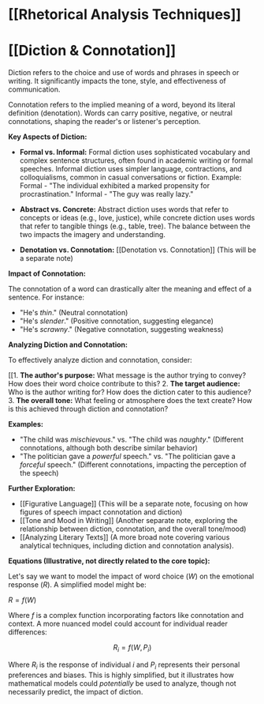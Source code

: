 # [[Rhetorical Analysis Techniques]]
# [[Diction & Connotation]]

Diction refers to the choice and use of words and phrases in speech or writing.  It significantly impacts the tone, style, and effectiveness of communication.

Connotation refers to the implied meaning of a word, beyond its literal definition (denotation).  Words can carry positive, negative, or neutral connotations, shaping the reader's or listener's perception.


**Key Aspects of Diction:**

* **Formal vs. Informal:** Formal diction uses sophisticated vocabulary and complex sentence structures, often found in academic writing or formal speeches. Informal diction uses simpler language, contractions, and colloquialisms, common in casual conversations or fiction.  Example:  Formal - "The individual exhibited a marked propensity for procrastination."  Informal - "The guy was really lazy."

* **Abstract vs. Concrete:** Abstract diction uses words that refer to concepts or ideas (e.g., love, justice), while concrete diction uses words that refer to tangible things (e.g., table, tree).  The balance between the two impacts the imagery and understanding.

* **Denotation vs. Connotation:** [[Denotation vs. Connotation]]  (This will be a separate note)


**Impact of Connotation:**

The connotation of a word can drastically alter the meaning and effect of a sentence.  For instance:

* "He's *thin*." (Neutral connotation)
* "He's *slender*." (Positive connotation, suggesting elegance)
* "He's *scrawny*." (Negative connotation, suggesting weakness)


**Analyzing Diction and Connotation:**

To effectively analyze diction and connotation, consider:

[[1. **The author's purpose:** What message is the author trying to convey? How does their word choice contribute to this?
2. **The target audience:** Who is the author writing for? How does the diction cater to this audience?
3. **The overall tone:** What feeling or atmosphere does the text create? How is this achieved through diction and connotation?


**Examples:**

*  "The child was *mischievous*."  vs. "The child was *naughty*."  (Different connotations, although both describe similar behavior)
*  "The politician gave a *powerful* speech." vs. "The politician gave a *forceful* speech." (Different connotations, impacting the perception of the speech)

**Further Exploration:**

* [[Figurative Language]] (This will be a separate note, focusing on how figures of speech impact connotation and diction)
* [[Tone and Mood in Writing]] (Another separate note, exploring the relationship between diction, connotation, and the overall tone/mood)
* [[Analyzing Literary Texts]] (A more broad note covering various analytical techniques, including diction and connotation analysis).


**Equations (Illustrative, not directly related to the core topic):**

Let's say we want to model the impact of word choice ($W$) on the emotional response ($R$).  A simplified model might be:

$R = f(W)$

Where $f$ is a complex function incorporating factors like connotation and context. A more nuanced model could account for individual reader differences:


$$ R_i = f(W, P_i) $$

Where $R_i$ is the response of individual $i$ and $P_i$ represents their personal preferences and biases.  This is highly simplified, but it illustrates how mathematical models could *potentially* be used to analyze, though not necessarily predict, the impact of diction.
